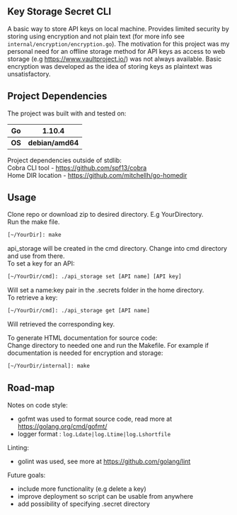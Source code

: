 Key Storage Secret CLI
------------------------

A basic way to store API keys on local machine. Provides limited security by
storing using encryption and not plain text (for more info see
```internal/encryption/encryption.go```). The motivation for this
project was my personal need for an offline storage method for API keys
as access to web storage (e.g https://www.vaultproject.io/) was not always available.
Basic encryption was developed as the idea of storing keys as plaintext was unsatisfactory.

Project Dependencies
---------------------
The project was built with and tested on: <br>

|   Go	| 1.10.4|
|---	|---	|
|   **OS**	|**debian/amd64**|   

Project dependencies outside of stdlib: <br>
Cobra CLI tool - https://github.com/spf13/cobra <br>
Home DIR location - https://github.com/mitchellh/go-homedir <br>


Usage
-------------
Clone repo or download zip to desired directory. E.g YourDirectory. <br>
Run the make file. <br>
```bash
[~/YourDir]: make
```
api_storage will be created in the cmd directory. Change into cmd
directory and use from there. <br>
To set a key for an API:
```bash
[~/YourDir/cmd]: ./api_storage set [API name] [API key]
```
Will set a name:key pair in the .secrets folder in the home directory. <br>
To retrieve a key: 
```bash
[~/YourDir/cmd]: ./api_storage get [API name]
```
Will retrieved the corresponding key. 

To generate HTML documentation for source code: <br>
Change directory to needed one and run the Makefile. For example
if documentation is needed for encryption and storage:
```bash
[~/YourDir/internal]: make
```
Road-map
-------
Notes on code style:<br>
* gofmt was used to format source code, read more
at https://golang.org/cmd/gofmt/
* logger format : ```log.Ldate|log.Ltime|log.Lshortfile```

Linting:<br>
* golint was used, see more at https://github.com/golang/lint

Future goals:<br>
* include more functionality (e.g delete a key)
* improve deployment so script can be usable from anywhere
* add possibility of specifying .secret directory


